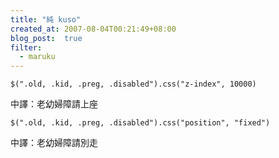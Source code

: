 ```yaml
---
title: "純 kuso"
created_at: 2007-08-04T00:21:49+08:00
blog_post:  true
filter:
  - maruku
---
```


    $(".old, .kid, .preg, .disabled").css("z-index", 10000)

中譯：老幼婦障請上座

    $(".old, .kid, .preg, .disabled").css("position", "fixed")

中譯：老幼婦障請別走
